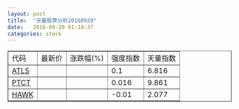```yaml
---
layout: post
title:  "天量股票分析20160920"
date:   2016-09-20 01:18:37
categories: stock
---
```

<script type="text/javascript">
var stockList = []
stockList.push('gb_atls');
stockList.push('gb_ptct');
stockList.push('gb_hawk');
</script>

<table border="1">
 <tr>
  <td>代码</td>
  <td>最新价</td>
  <td>涨跌幅(%)</td>
 <td>强度指数</td>
 <td>天量指数</td>
</tr>
  <tr id="atls"><td><a href="http://stock.finance.sina.com.cn/usstock/quotes/ATLS.html" target="_blank">ATLS</a></td><td></td><td></td><td>0.1</td><td>6.816</td></tr>
  <tr id="ptct"><td><a href="http://stock.finance.sina.com.cn/usstock/quotes/PTCT.html" target="_blank">PTCT</a></td><td></td><td></td><td>0.016</td><td>9.861</td></tr>
  <tr id="hawk"><td><a href="http://stock.finance.sina.com.cn/usstock/quotes/HAWK.html" target="_blank">HAWK</a></td><td></td><td></td><td>-0.01</td><td>2.077</td></tr>
</table>
